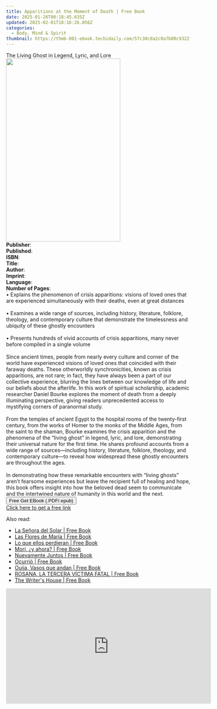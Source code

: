 ```yaml
---
title: Apparitions at the Moment of Death | Free Book
date: 2025-01-26T00:18:45.635Z
updated: 2025-02-01T18:16:26.056Z
categories:
  - Body, Mind & Spirit
thumbnail: https://thmb-001-ebook.techidaily.com/57c30c8a2c0a7b00c9322ff917ed6d7c4be6ed4813ee0b04d20ece2c0c825c73.jpg
---
```

<main id="book-container">
  <div class="flex flex-col">
    <div class="book-brief flex-1 py-6 px-4 sm:p-6 md:py-10 md:px-8">
      <!-- brief-->
      <div class="book-brief-main">
        The Living Ghost in Legend, Lyric, and Lore
      </div>
    </div>
    <div
      class="book-meta-info flex-1 grid gap-4 col-start-1 col-end-3 row-start-1 sm:mb-6 sm:grid-cols-4 lg:gap-6 lg:col-start-2 lg:row-end-6 lg:row-span-6 lg:mb-0"
    >
      <div
        class="book-meta-info-left place-content-center mt-4 p-4 text-sm leading-6 col-start-2 col-span-2 dark:text-slate-400"
      >
        <img
          class="w-full h-500 object-cover rounded-lg sm:h-255 sm:col-span-2 lg:col-span-full"
          src="https://img-001-ebook.techidaily.com/d95f1cf25f17013aa29971c84e75ff0506926a491af852d6edc3ab2c6f244b77.jpg"
          alt=""
          width="312"
          height="500"
        />
      </div>
      <div
        class="book-meta-info-right mt-2 col-start-1 row-start-2 col-span-3 self-center"
      >
        <!-- meta data  -->
        <div class="flex flex-col px-4 md:px-8">
          <div class="flex-1">
            <strong>Publisher</strong>:<span class="px-2"></span>
          </div>
          <div class="flex-1">
            <strong>Published</strong>:<span class="px-2"></span>
          </div>
          <div class="flex-1">
            <strong>ISBN</strong>:<span class="px-2"></span>
          </div>
          <div class="flex-1">
            <strong>Title</strong>:<span class="px-2"></span>
          </div>
          <div class="flex-1">
            <strong>Author</strong>:<span class="px-2"></span>
          </div>
          <div class="flex-1">
            <strong>Imprint</strong>:<span class="px-2"></span>
          </div>
          <div class="flex-1">
            <strong>Language</strong>:<span class="px-2"></span>
          </div>
          <div class="flex-1">
            <strong>Number of Pages</strong>:<span class="px-2"></span>
          </div>
        </div>
      </div>
    </div>
    <div class="book-description flex-1 py-6 px-4 sm:p-6 md:py-10 md:px-8">
      <div class="book-description-main">
        <div accordion-content="" id="description">
          • Explains the phenomenon of crisis apparitions: visions of loved ones
          that are experienced simultaneously with their deaths, even at great
          distances<br /><br />• Examines a wide range of sources, including
          history, literature, folklore, theology, and contemporary culture that
          demonstrate the timelessness and ubiquity of these ghostly
          encounters<br /><br />• Presents hundreds of vivid accounts of crisis
          apparitions, many never before compiled in a single volume<br /><br />Since
          ancient times, people from nearly every culture and corner of the
          world have experienced visions of loved ones that coincided with their
          faraway deaths. These otherworldly synchronicities, known as crisis
          apparitions, are not rare; in fact, they have always been a part of
          our collective experience, blurring the lines between our knowledge of
          life and our beliefs about the afterlife. In this work of spiritual
          scholarship, academic researcher Daniel Bourke explores the moment of
          death from a deeply illuminating perspective, giving readers
          unprecedented access to mystifying corners of paranormal study.<br /><br />From
          the temples of ancient Egypt to the hospital rooms of the twenty-first
          century, from the works of Homer to the monks of the Middle Ages, from
          the saint to the shaman, Bourke examines the crisis apparition and the
          phenomena of the “living ghost” in legend, lyric, and lore,
          demonstrating their universal nature for the first time. He shares
          profound accounts from a wide range of sources—including history,
          literature, folklore, theology, and contemporary culture—to reveal how
          widespread these ghostly encounters are throughout the ages.<br /><br />In
          demonstrating how these remarkable encounters with “living ghosts”
          aren’t fearsome experiences but leave the recipient full of healing
          and hope, this book offers insight into how the beloved dead seem to
          communicate and the intertwined nature of humanity in this world and
          the next.
        </div>
        <div class="accordion-fader"></div>
      </div>
    </div>
    <div class="book-excerpts flex-1 py-6 px-4 sm:p-6 md:py-10 md:px-8"></div>
    <div
      class="book-about-author flex-1 py-6 px-4 sm:p-6 md:py-10 md:px-8"
    ></div>
    <div class="book-free-get flex-1 py-6 px-4 sm:p-6 md:py-10 md:px-8">
      <button
        id="btn-free-get"
        class="bg-blue-500 hover:bg-blue-700 text-white font-bold py-2 px-4 rounded"
      >
        Free Get EBook (.PDF/.epub)
      </button>
      <div id="countdown-display" class="px-2 text-lg mt-2"></div>
      <a
        id="free-link"
        class="hidden bg-blue-500 hover:bg-blue-700 text-white font-bold py-2 px-4 rounded"
        href="https://www.ebooks.com/en-us/book/211350584/apparitions-at-the-moment-of-death/daniel-bourke/"
        target="_blank"
        >Click here to get a free link</a
      >
    </div>
    <script>
      let countdownTime = 0;
      let countdownInterval = null;
      document
        .getElementById('btn-free-get')
        .addEventListener('click', startCountdown);
      function startCountdown() {
        countdownTime = new Date().getTime() + 60000 * 3;
        countdownInterval = setInterval(updateCountdown, 1000);
        document.getElementById('btn-free-get').disabled = true;
        document
          .getElementById('btn-free-get')
          .classList.add('bg-gray-500', 'cursor-not-allowed');
      }
      function updateCountdown() {
        let currentTime = new Date().getTime();
        let timeLeft = countdownTime - currentTime;
        let secondsLeft = Math.floor(timeLeft / 1000);
        document.getElementById('countdown-display').innerHTML =
          `Remaining time: ${secondsLeft} seconds.`;
        if (secondsLeft <= 0) {
          clearInterval(countdownInterval);
          document.getElementById('btn-free-get').classList.add('hidden');
          document.getElementById('free-link').classList.remove('hidden');
          document.getElementById('countdown-display').innerHTML = '';
        }
      }
    </script>
  </div>
</main>

<ins class="adsbygoogle"
      style="display:block"
      data-ad-client="ca-pub-7571918770474297"
      data-ad-slot="8358498916"
      data-ad-format="auto"
      data-full-width-responsive="true"></ins>
    

<span class="atpl-alsoreadstyle">Also read:</span>
<div><ul>
<li><a href="https://novels-ebooks.techidaily.com/211010403-9781088237205-la-senora-del-solar/"><u>La Señora del Solar | Free Book</u></a></li>
<li><a href="https://novels-ebooks.techidaily.com/211010405-9781088237526-las-flores-de-maria/"><u>Las Flores de María | Free Book</u></a></li>
<li><a href="https://novels-ebooks.techidaily.com/211010406-9781088237762-lo-que-ellos-perdieran/"><u>Lo que ellos perdieran | Free Book</u></a></li>
<li><a href="https://novels-ebooks.techidaily.com/211010402-9781088238004-mori-y-ahora/"><u>Morí, ¿y ahora? | Free Book</u></a></li>
<li><a href="https://novels-ebooks.techidaily.com/211010401-9781088238165-nuevamente-juntos/"><u>Nuevamente Juntos | Free Book</u></a></li>
<li><a href="https://novels-ebooks.techidaily.com/211010408-9781088238325-ocurrio/"><u>Ocurrió | Free Book</u></a></li>
<li><a href="https://novels-ebooks.techidaily.com/211010404-9781088239131-ouija-vasos-que-andan/"><u>Ouija, Vasos que andan | Free Book</u></a></li>
<li><a href="https://novels-ebooks.techidaily.com/211010407-9781088238479-rosana-la-tercera-victima-fatal/"><u>ROSANA, LA TERCERA VÍCTIMA FATAL | Free Book</u></a></li>
<li><a href="https://novels-ebooks.techidaily.com/211010436-9781088244470-the-writers-house/"><u>The Writer's House | Free Book</u></a></li>
</ul></div>

<!-- affiliate ads begin -->
<iframe width="560" height="315" src="https://www.youtube.com/embed/BmegThMdrJE?si=rILo1FJb9DgnPljV" title="YouTube video player" frameborder="0" allow="accelerometer; autoplay; clipboard-write; encrypted-media; gyroscope; picture-in-picture; web-share" referrerpolicy="strict-origin-when-cross-origin" allowfullscreen></iframe>
<!-- affiliate ads end -->

